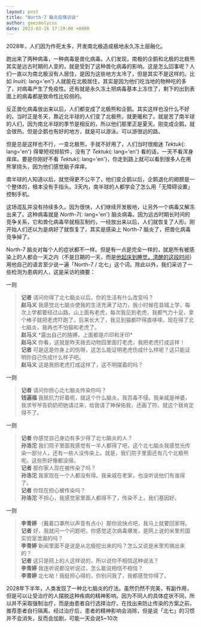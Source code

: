 ```yaml
---
layout: post
title: "North-7 脑炎疫情访谈"
author: geezmolycos
date: 2023-03-16 17:29:00 +0800
---
```


2028年，人们因为作死太多，开发南北极造成极地永久冻土层融化。

跑出来了两种病毒，一种病毒是兽化病毒。人们发现，南极的企鹅和北极的北极熊其实是远古时期的人变的，就是受到了这种兽化病毒的影响。这是怎么回事呢？人们一直以为南北极没有人居住，是因为这些地方太冷了，但是其实不是这样的。比如 *Inuit*{: lang='en'} 人就能在北极居住，其实是因为他们吃当地的物种吃的多了，对病毒产生了免疫性。还有就是永久冻土把病毒基本上冻住了，剩下的出到表面上的病毒都是致命性比较弱的。

反正兽化病毒放出来以后，人们都变成了北极熊和企鹅。其实这样也没什么不好的，当时正是冬天，靠近北半球的人们变了北极熊，就更暖和了。就是苦了南半球的人们，因为南北半球的季节是相反的，所以他们那里正是夏天。刚变成企鹅，就会很热。但是企鹅也有好的地方，就是可以游泳。可以游很远的路。

但是总是这样也不行，一变北极熊，手就不好用了，人们当时很痴迷 *Tektuk*{: lang='en'} 得晕短视频软件，没有了 *Tektuk*{: lang='en'} 看的话，一天不看浑身痒痒。要是你刚好不看 *Tektuk*{: lang='en'}，你走到路上就可以看到很多人在用熊掌挠头，因为他们感觉脑子痒痒。

南半球的人知道以后，就觉得更不公平了，他们变企鹅以后，企鹅退化的翅膀是一个整体的，根本没有手指头。3天内，南半球的人都学会了怎么用「无障碍设置」控制手机。

这场混乱并没有持续多久。因为很快，人们继续开发极地，让另外一个病毒又解冻出来了。这种病毒就是 *North-7*{: lang='en'} 脑炎病毒。因为远古时期长时间的竞争关系，它和兽化病毒早就相互制约，一经放出来以后，人们就恢复了人形。刚开始人们还以为是病好了就恢复了，其实是感染上 North-7 脑炎了，把兽化病毒竞争掉了。

North-7 脑炎对每个人的症状都不一样。但是有一点是完全一样的，就是所有被感染上的人都会一天之内（不是日期的一天，而是[他起床到睡觉，清醒的这段时间](/2023/01/21/sleep-time.html)）用他自己的语言至少说一遍「North-7 / 北七」这个词。除此以外，我们采访了一些检测为患病的人，这是采访的摘要：

一则
> **记者** 请问你得了北七脑炎以后，你的生活有什么改变吗？\
> **赵马义** 我感觉北七脑炎使我的生活充满了动力，我小时候在县城上学，每次上学都要经过山路，山上面有老虎，每次我见到老虎，我都气力十足，拿个棒子就把老虎吓跑了。后来长大了，我见到猫都吓得直哆嗦。现在得了北七脑炎，我再也不怕猫和老虎了。\
> **赵马义** \*露出自己的胳膊，上面都是爪印和牙印\*\
> **赵马义** 你看，这就是昨天我去动物园里面打老虎，我把老虎打成这样！\
> **记者** 可是这是你身上的伤呀，这怎么能证明老虎伤成什么样呢？这只能证明你自己伤成什么样子吧。\
> **赵马义** 这是我把老虎打成这样了，这不明摆着的吗？

一则
> **记者** 请问你担心北七脑炎传染你吗？\
> **钱遍福** 我抵抗力好着呢，就这个什么脑炎，我百毒不侵。我亲戚是神婆，我求爷爷告奶奶把她请过来，给我请了神保佑我，还画了符。就这个我肯定得不了。

一则
> **记者** 你感觉自己身边有多少得了北七脑炎的人？\
> **孙洛沱** 我们院子里面我感觉有一半人都得了吧，这个北七脑炎我感觉光传染一部分人，还有一些人没传染上。就是，我们院子里面还有几个北极熊呢。这些熊好像都没得。\
> **记者** 那你家人现在被传染了吗？\
> **孙洛沱** 我家现在一个人都没有得。我亲戚在老家，也没听说他们有谁得了。\
> **记者** 你现在担心被传染吗？\
> **孙洛沱** 不担心，我感觉家里面人都得不了，传染不上，我们基因好。

一则
> **李青婷** （戴着口罩所以声音有点小）那你说快点吧，我马上就要回家呀。\
> **记者** 好，我就问一个问题吧，你感觉这次病毒爆发，是网上说的米里煎国实验室泄漏的吗？\
> **李青婷** 新闻里面不是说是从北极挖出来的吗？怎么又说是米里煎搞出来的？\
> **记者** 这只是网上的人这样说的，所以说你不相信这种说法？\
> **李青婷** 我连听说都没听说过，怎么能说相信不相信？\
> **李青婷** 北七呦！我挺担心得的，你别问我了，我都感觉你得了。

2028年下半年，人类发现了一种北七脑炎的疗法。虽然仍然不完美，有副作用，但是可以让受治疗的人摆脱这种疾病的精神影响。因为不同人的具体症状不同，所以并不采取强制治疗，而是由患者自行选择治疗。在找出来防止传染的方案之前，推荐患者自行隔离。经过治疗后，患者的精神影响会消除，但是说「北七」的习惯并不会消失，反而会加剧，可能一天会说5~10次
